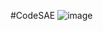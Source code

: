 #CodeSAE
![image](https://user-images.githubusercontent.com/66627127/215801559-a8e0650b-aed2-4390-86de-c16c60aaaaf7.png)
